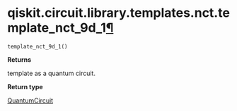 # qiskit.circuit.library.templates.nct.template\_nct\_9d\_1[¶](#qiskit-circuit-library-templates-nct-template-nct-9d-1 "Permalink to this headline")

<span id="undefined" />

`template_nct_9d_1()`

**Returns**

template as a quantum circuit.

**Return type**

[QuantumCircuit](qiskit.circuit.QuantumCircuit#qiskit.circuit.QuantumCircuit "qiskit.circuit.QuantumCircuit")
